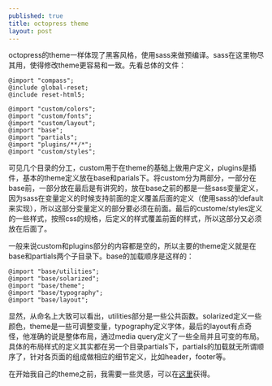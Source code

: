 ```yaml
---
published: true
title: octopress theme
layout: post
---
```

octopress的theme一样体现了黑客风格，使用sass来做预编译。sass在这里物尽其用，使得修改theme更容易和一致。先看总体的文件：

```
@import "compass";
@include global-reset;
@include reset-html5;

@import "custom/colors";
@import "custom/fonts";
@import "custom/layout";
@import "base";
@import "partials";
@import "plugins/**/*";
@import "custom/styles";
```
可见几个目录的分工，custom用于在theme的基础上做用户定义，plugins是插件，基本的theme定义放在base和parials下。将custom分为两部分，一部分在base前，一部分放在最后是有讲究的，放在base之前的都是一些sass变量定义，因为sass在变量定义的时候支持前面的定义覆盖后面的定义（使用sass的!default来实现），所以这部分变量定义的部分要必须在前面。最后的custome/styles定义的一些样式，按照css的规格，后定义的样式覆盖前面的样式，所以这部分又必须放在后面了。

一般来说custom和plugins部分的内容都是空的，所以主要的theme定义就是在base和partials两个子目录下。base的加载顺序是这样的：
```
@import "base/utilities";
@import "base/solarized";
@import "base/theme";
@import "base/typography";
@import "base/layout";
```
显然，从命名上大致可以看出，utilities部分是一些公共函数。solarized定义一些颜色，theme是一些可调整变量，typography定义字体，最后的layout有点奇怪，他准确的说是整体布局，通过media query定义了一些全局并且可变的布局。具体的布局样式的定义其实都在另一个目录partials下，partials的加载就无所谓顺序了，针对各页面的组成做相应的细节定义，比如header，footer等。

在开始我自己的theme之前，我需要一些灵感，可以在[这里](http://opthemes.com/)获得。